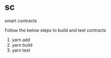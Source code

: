 # sc
smart contracts

Follow the below steps to build and test contracts

1. yarn add
2. yarn build
3. yarn test
